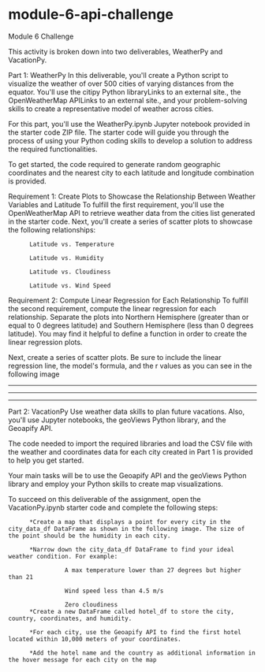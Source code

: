 # module-6-api-challenge
Module 6 Challenge


This activity is broken down into two deliverables, WeatherPy and VacationPy.

Part 1: WeatherPy
In this deliverable, you'll create a Python script to visualize the weather of over 500 cities of varying distances from the equator. You'll use the citipy Python libraryLinks to an external site., the OpenWeatherMap APILinks to an external site., and your problem-solving skills to create a representative model of weather across cities.

For this part, you'll use the WeatherPy.ipynb Jupyter notebook provided in the starter code ZIP file. The starter code will guide you through the process of using your Python coding skills to develop a solution to address the required functionalities.

To get started, the code required to generate random geographic coordinates and the nearest city to each latitude and longitude combination is provided.

Requirement 1: Create Plots to Showcase the Relationship Between Weather Variables and Latitude
To fulfill the first requirement, you'll use the OpenWeatherMap API to retrieve weather data from the cities list generated in the starter code. Next, you'll create a series of scatter plots to showcase the following relationships:

          Latitude vs. Temperature

          Latitude vs. Humidity

          Latitude vs. Cloudiness

          Latitude vs. Wind Speed

Requirement 2: Compute Linear Regression for Each Relationship
To fulfill the second requirement, compute the linear regression for each relationship. Separate the plots into Northern Hemisphere (greater than or equal to 0 degrees latitude) and Southern Hemisphere (less than 0 degrees latitude). You may find it helpful to define a function in order to create the linear regression plots.

Next, create a series of scatter plots. Be sure to include the linear regression line, the model's formula, and the r values as you can see in the following image



---------------------------------------------------------------------------------------------------------
---------------------------------------------------------------------------------------------------------
---------------------------------------------------------------------------------------------------------






Part 2: VacationPy
Use weather data skills to plan future vacations. Also, you'll use Jupyter notebooks, the geoViews Python library, and the Geoapify API.

The code needed to import the required libraries and load the CSV file with the weather and coordinates data for each city created in Part 1 is provided to help you get started.

Your main tasks will be to use the Geoapify API and the geoViews Python library and employ your Python skills to create map visualizations.


To succeed on this deliverable of the assignment, open the VacationPy.ipynb starter code and complete the following steps:

          *Create a map that displays a point for every city in the city_data_df DataFrame as shown in the following image. The size of the point should be the humidity in each city.

          *Narrow down the city_data_df DataFrame to find your ideal weather condition. For example:

                    A max temperature lower than 27 degrees but higher than 21

                    Wind speed less than 4.5 m/s

                    Zero cloudiness
          *Create a new DataFrame called hotel_df to store the city, country, coordinates, and humidity.

          *For each city, use the Geoapify API to find the first hotel located within 10,000 meters of your coordinates.

          *Add the hotel name and the country as additional information in the hover message for each city on the map
